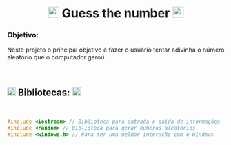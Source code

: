 <h1 align="center"><img src="https://img.icons8.com/?size=512&id=22433&format=png" width="25" align="justify"> Guess the number <img src="https://img.icons8.com/?size=512&id=22433&format=png" width="25" align="justify"></h1>
<h3>Objetivo: </h3>
<p align="justify">Neste projeto o principal objetivo é fazer o usuário tentar adivinha o número aleatório que o computador gerou.</p><br>

<h2><img src="https://img.icons8.com/?size=512&id=fLcGCYSAd69t&format=png" width="20"> Bibliotecas: <img src="https://img.icons8.com/?size=512&id=fLcGCYSAd69t&format=png" width="20"></h2><br>

```c++
#include <iostream> // Biblioteca para entrada e saída de informações
#include <random> // Biblioteca para gerar números aleatórios
#include <windows.h> // Para ter uma melhor interação com o Windows
```

